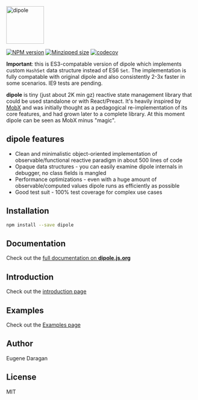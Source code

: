 <a href="https://dipole.js.org">
  <img alt="dipole" src="https://dipole.js.org/assets/dipole-transparent-black.png" style="height: 100px" />
</a>

[![NPM version](https://img.shields.io/npm/v/dipole)](https://www.npmjs.com/package/dipole-es3)
[![Minzipped size](https://img.shields.io/bundlephobia/minzip/dipole?color=green)](https://www.npmjs.com/package/dipole-es3)
[![codecov](https://codecov.io/gh/zheksoon/dipole/branch/master/graph/badge.svg?token=WMVIB287XM)](https://codecov.io/gh/zheksoon/dipole)

**Important**: this is ES3-compatable version of dipole which implements custom `HashSet` data structure instead of ES6 `Set`. The implementation is fully compatable with original dipole and also consistently 2-3x faster in some scenarios. IE9 tests are pending.

**dipole** is tiny (just about 2K min gz) reactive state management library that could be used standalone or with React/Preact. It's heavily inspired by [MobX](https://github.com/mobxjs/mobx) and was initially thought as a pedagogical re-implementation of its core features, and had grown later to a complete library. At this moment dipole can be seen as MobX minus "magic".

## dipole features

 * Clean and minimalistic object-oriented implementation of observable/functional reactive paradigm in about 500 lines of code
 * Opaque data structures - you can easily examine dipole internals in debugger, no class fields is mangled
 * Performance optimizations - even with a huge amount of observable/computed values dipole runs as efficiently as possible
 * Good test suit - 100% test coverage for complex use cases

## Installation

```bash
npm install --save dipole
```

## Documentation

Check out the [full documentation on **dipole.js.org**](https://dipole.js.org)

## Introduction

Check out the [introduction page](https://dipole.js.org/introduction/)

## Examples

Check out the [Examples page](https://dipole.js.org/examples/)

## Author
Eugene Daragan

## License
MIT
